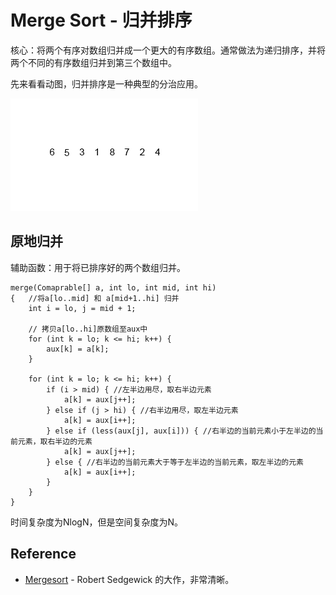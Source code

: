 # Merge Sort - 归并排序

核心：将两个有序对数组归并成一个更大的有序数组。通常做法为递归排序，并将两个不同的有序数组归并到第三个数组中。

先来看看动图，归并排序是一种典型的分治应用。

![Merge Sort](../figure/merge_sort.gif)

## 原地归并

辅助函数：用于将已排序好的两个数组归并。

```
merge(Comaprable[] a, int lo, int mid, int hi)
{   //将a[lo..mid] 和 a[mid+1..hi] 归并
    int i = lo, j = mid + 1;

    // 拷贝a[lo..hi]原数组至aux中
    for (int k = lo; k <= hi; k++) {
        aux[k] = a[k];
    }

    for (int k = lo; k <= hi; k++) {
        if (i > mid) { //左半边用尽，取右半边元素
            a[k] = aux[j++];
        } else if (j > hi) { //右半边用尽，取左半边元素
            a[k] = aux[i++];
        } else if (less(aux[j], aux[i])) { //右半边的当前元素小于左半边的当前元素，取右半边的元素
            a[k] = aux[j++];
        } else { //右半边的当前元素大于等于左半边的当前元素，取左半边的元素
            a[k] = aux[i++];
        }
    }
}
```

时间复杂度为NlogN，但是空间复杂度为N。

## Reference

- [Mergesort](http://algs4.cs.princeton.edu/22mergesort/) - Robert Sedgewick 的大作，非常清晰。
